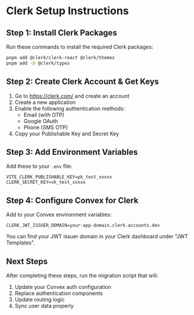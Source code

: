 # Clerk Setup Instructions

## Step 1: Install Clerk Packages

Run these commands to install the required Clerk packages:

```bash
pnpm add @clerk/clerk-react @clerk/themes
pnpm add -D @clerk/types
```

## Step 2: Create Clerk Account & Get Keys

1. Go to https://clerk.com/ and create an account
2. Create a new application
3. Enable the following authentication methods:
   - Email (with OTP)
   - Google OAuth
   - Phone (SMS OTP)
4. Copy your Publishable Key and Secret Key

## Step 3: Add Environment Variables

Add these to your `.env` file:

```
VITE_CLERK_PUBLISHABLE_KEY=pk_test_xxxxx
CLERK_SECRET_KEY=sk_test_xxxxx
```

## Step 4: Configure Convex for Clerk

Add to your Convex environment variables:

```
CLERK_JWT_ISSUER_DOMAIN=your-app-domain.clerk.accounts.dev
```

You can find your JWT issuer domain in your Clerk dashboard under "JWT Templates".

## Next Steps

After completing these steps, run the migration script that will:
1. Update your Convex auth configuration
2. Replace authentication components
3. Update routing logic
4. Sync user data properly